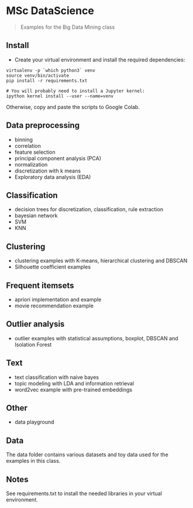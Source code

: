 # MSc DataScience

> Examples for the Big Data Mining class

## Install
- Create your virtual environment and install the required dependencies:

```
virtualenv -p `which python3` venv
source venv/bin/activate
pip install -r requirements.txt

# You will probably need to install a Jupyter kernel:
ipython kernel install --user --name=venv
``` 

Otherwise, copy and paste the scripts to Google Colab.


## Data preprocessing

- binning 
- correlation 
- feature selection 
- principal component analysis (PCA)
- normalization
- discretization with k means
- Exploratory data analysis (EDA)

## Classification

- decision trees for discretization, classification, rule extraction
- bayesian network
- SVM
- KNN

## Clustering

- clustering examples with K-means, hierarchical clustering and DBSCAN
- Silhouette coefficient examples

## Frequent itemsets

- apriori implementation and example
- movie recommendation example

## Outlier analysis

- outlier examples with statistical assumptions, boxplot, DBSCAN and Isolation Forest

## Text

- text classification with naive bayes
- topic modeling with LDA and information retrieval
- word2vec example with pre-trained embeddings

## Other

- data playground

## Data
The data folder contains various datasets and toy data used for the examples in this class.

## Notes
See requirements.txt to install the needed libraries in your virtual environment.
